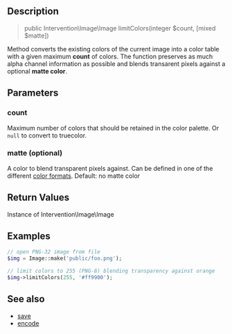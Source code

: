 ## Description

> public Intervention\Image\Image limitColors(integer $count, [mixed $matte])

Method converts the existing colors of the current image into a color table with a given maximum **count** of colors. The function preserves as much alpha channel information as possible and blends transarent pixels against a optional **matte color**.


## Parameters

### count
Maximum number of colors that should be retained in the color palette. Or ```null``` to convert to truecolor.

### matte (optional)
A color to blend transparent pixels against. Can be defined in one of the different [color formats](/getting_started/formats). Default: no matte color

## Return Values
Instance of Intervention\Image\Image

## Examples

```php
// open PNG-32 image from file
$img = Image::make('public/foo.png');

// limit colors to 255 (PNG-8) blending transparency against orange
$img->limitColors(255, '#ff9900');
```

## See also

- [save](/api/save)
- [encode](/api/encode)
